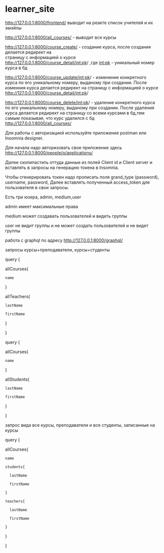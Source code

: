 # learner_site
http://127.0.0.1:8000/frontend/ выводит на реакте список учителей и их эмэйлы 

http://127.0.0.1:8000/all_courses/  - выводит все курсы

http://127.0.0.1:8000/course_create/ - создание курса, после создания делается редирект на   
страницу с информацией о курсе http://127.0.0.1:8000/course_detail/<int:pk>/ ,где <int:pk> - уникальный номер курса в бд

http://127.0.0.1:8000/course_update/<int:pk>/ - изменение конкретного курса по его уникальному номеру, выданому при создании. После изменния курса  делается редирект на страницу с информацией о курсе http://127.0.0.1:8000/course_detail/<int:pk>/

http://127.0.0.1:8000/course_delete/<int:pk>/ - удаление конкретного курса по его уникальному номеру, выданому при создании. После удаления курса делается редирект на страницу со всеми курсами в бд,тем самым показывая, что курс удалился с бд http://127.0.0.1:8000/all_courses/

Для работы с авторизацией используйте приложение postman или Insomnia designer.

Для начала надо авторизовать свое приложение здесь http://127.0.0.1:8000/people/o/applications/

Далее скопипастить оттуда данные из полей Client id и Client server
и вставлять в запросы на генерацию токена в Insomnia.

Чтобы сгенерировать токен надо прописать поля grand_type (password), username, password,
Далее вставлять полученный access_token для пользователя в свои запросы.

Есть три юзера, admin, medium,user

admin имеет максимальные права

medium может создавать пользователей и видеть группы

user не видит группы и не может создать пользователей и не видет группы

работа с graphql по адресу http://127.0.0.1:8000/graphql/ 

запросы курсы+преподаватели, курсы+студенты

query {
  
  allCourses{
    
    name
  
  }
  
  allTeachers{
    
    lastName
    
    firstName
  
  }

}


query {
  
  allCourses{
    
    name
  
  }
  
  allStudents{
    
    lastName
    
    firstName
  
  }

}

запрос вида все курсы, преподаватели и все студенты, записанные на курсы


query {
  
  allCourses{
    
    name
    
    students{
      
      lastName
      
      firstName
    
    }
    
    teachers{
      
      lastName
      
      firstName
    
    }
  
  }

}

